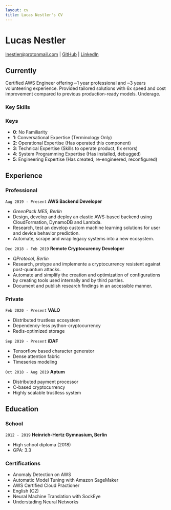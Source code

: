 ```yaml
---
layout: cv
title: Lucas Nestler's CV
---
```


# Lucas Nestler

<div id="webaddress">
<a href="lnestler@protonmail.de">lnestler@protonmail.com</a> |
 <a href="https://github.com/ClashLuke">GitHub</a> |
 <a href="https://www.linkedin.com/in/lucas-nestler/">LinkedIn</a>
</div>


## Currently

Certified AWS Engineer offering ~1 year professional and ~3 years volunteering experience. Provided tailored solutions with 6x speed and cost improvement compared to previous production-ready models. Underage.

### Key Skills

### Keys

* **0**: No Familiarity
* **1**: Conversational Expertise (Terminology Only)
* **2**: Operational Expertise (Has operated this component)
* **3**: Technical Expertise (Skills to operate product, fix errors)
* **4**: System Programming Expertise (Has installed, debugged)
* **5**: Engineering Expertise (Has created, re-engineered, reconfigured)


## Experience

### Professional

`Aug 2019 - Present`
__AWS Backend Developer__

- <i>GreenPack MES, Berlin</i>
- Design, develop and deploy an elastic AWS-based backend using CloudFormation, DynamoDB and Lambda.
- Research, test an develop custom machine learning solutions for user and device behavior prediction.
- Automate, scrape and wrap legacy systems into a new ecosystem.

`Dec 2018 - Feb 2019`
__Remote Cryptocurency Developer__

- <i>QProtocol, Berlin</i>
- Research, protype and implemente a cryptocurrency resistent against post-quantum attacks.
- Automate and simplify the creation and optimization of configurations by creating tools used internally and by third parties.
- Document and publish research findings in an accessible manner.

### Private

`Feb 2020 - Present`
__VALO__

- Distributed trustless ecosystem
- Dependency-less python-cryptocurrency
- Redis-optimized storage

`Sep 2019 - Present`
__iDAF__

- Tensorflow based character generator
- Dense attention fabric  
- Timeseries modeling


`Oct 2018 - Aug 2019`
__Aptum__

- Distributed payment processor
- C-based cryptocurrency
- Highly scalable trustless system

## Education

### School

`2012 - 2019`
__Heinrich-Hertz Gymnasium, Berlin__

- High school diploma (2018)
- GPA: 3.3

### Certifications

- Anomaly Detection on AWS
- Automatic Model Tuning with Amazon SageMaker
- AWS Certified Cloud Practioner
- English (C2)
- Neural Machine Translation with SockEye
- Understading Neural Networks
